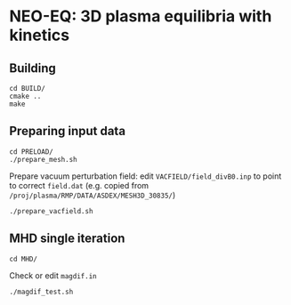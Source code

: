 NEO-EQ: 3D plasma equilibria with kinetics
==========================================

Building
--------
    cd BUILD/
    cmake ..
    make

Preparing input data
--------------------
    cd PRELOAD/
    ./prepare_mesh.sh

Prepare vacuum perturbation field:
edit `VACFIELD/field_divB0.inp` to point to correct `field.dat`
(e.g. copied from `/proj/plasma/RMP/DATA/ASDEX/MESH3D_30835/`)
    
    ./prepare_vacfield.sh

MHD single iteration
--------------------
    cd MHD/

Check or edit `magdif.in`
    
    ./magdif_test.sh


